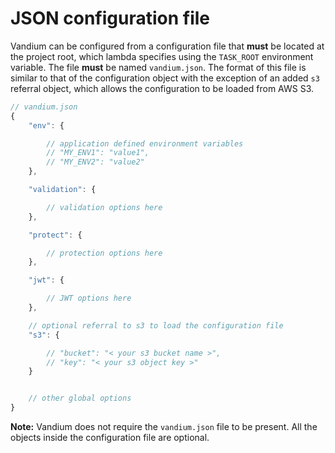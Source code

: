 # JSON configuration file

Vandium can be configured from a configuration file that **must** be located at the project root, which lambda specifies using the `TASK_ROOT`
environment variable. The file **must** be named `vandium.json`. The format of this file is similar to that of the configuration object with the exception of an added
`s3` referral object, which allows the configuration to be loaded from AWS S3.

```js
// vandium.json
{
    "env": {

        // application defined environment variables
        // "MY_ENV1": "value1",
        // "MY_ENV2": "value2"
    },

    "validation": {

        // validation options here
    },

    "protect": {

        // protection options here
    },

    "jwt": {

        // JWT options here
    },

    // optional referral to s3 to load the configuration file
    "s3": {

        // "bucket": "< your s3 bucket name >",
		// "key": "< your s3 object key >"
    }


    // other global options
}
```

**Note:** Vandium does not require the `vandium.json` file to be present. All the objects inside the configuration file are optional.
